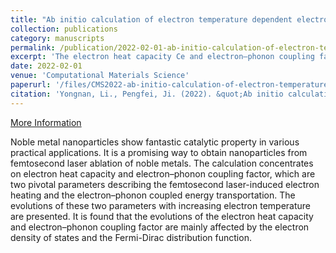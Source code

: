 ```yaml
---
title: "Ab initio calculation of electron temperature dependent electron heat capacity and electron-phonon coupling factor of noble metals"
collection: publications
category: manuscripts
permalink: /publication/2022-02-01-ab-initio-calculation-of-electron-temperature
excerpt: 'The electron heat capacity Ce and electron–phonon coupling factor Ge-ph are obtained; The detailed factors that influence Ce and Ge-ph are analyzed; Attention should be paid to the impacts of electron density of states on Ce and Ge-ph.'
date: 2022-02-01
venue: 'Computational Materials Science'
paperurl: '/files/CMS2022-ab-initio-calculation-of-electron-temperature.pdf'
citation: 'Yongnan, Li., Pengfei, Ji. (2022). &quot;Ab initio calculation of electron temperature dependent electron heat capacity and electron-phonon coupling factor of noble metals.&quot; <i>Computational Materials Science</i>. 202, 110959.'
---
```


[More Information](https://doi.org/10.1016/j.commatsci.2021.110959)

Noble metal nanoparticles show fantastic catalytic property in various practical applications. It is a promising way to obtain nanoparticles from femtosecond laser ablation of noble metals. The calculation concentrates on electron heat capacity and electron–phonon coupling factor, which are two pivotal parameters describing the femtosecond laser-induced electron heating and the electron–phonon coupled energy transportation. The evolutions of these two parameters with increasing electron temperature are presented. It is found that the evolutions of the electron heat capacity and electron–phonon coupling factor are mainly affected by the electron density of states and the Fermi-Dirac distribution function.
